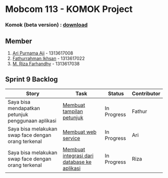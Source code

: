 # Mobcom 113 - KOMOK Project

### Komok (beta version) : [download](https://github.com/rubischoco/KOMOKProject/blob/sprint9/KOMOK-beta.rar)

## Member
1. [Ari Purnama Aji](https://github.com/AriPurnamaAji) - 1313617008
2. [Fathurrahman Ikhsan](https://github.com/rubischoco) - 1313617022
3. [M. Riza Farhandhy](https://github.com/MRizaF) - 1313617038

## Sprint 9 Backlog

| Story | Task | Status | Contributor |
|-------|------|--------|-------------|
| Saya bisa mendapatkan petunjuk penggunaan aplikasi | [Membuat tampilan petunjuk](https://github.com/rubischoco/KOMOKProject/issues/22) | In Progress | Fathur |
| Saya bisa melakukan swap face dengan orang terkenal | [Membuat web service](https://github.com/rubischoco/KOMOKProject/issues/25)| In Progress | Ari |
| Saya bisa melakukan swap face dengan orang terkenal | [Membuat integrasi dari database ke aplikasi](https://github.com/rubischoco/KOMOKProject/issues/26)| In Progress | Riza |
